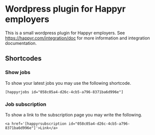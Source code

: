 # Wordpress plugin for Happyr employers

This is a small wordpress plugin for Happyr employers. See https://happyr.com/integration/doc 
for more information and integration documentation. 

## Shortcodes

### Show jobs

To show your latest jobs you may use the following shortcode. 

```
[happyrjobs id="058c05a4-d26c-4cb5-a796-8371ba6d996e"]
```

### Job subscription

To show a link to the subscription page you may write the following. 

```
<a href='[happyrsubscription id="058c05a4-d26c-4cb5-a796-8371ba6d996e"]'>Link</a>
```
